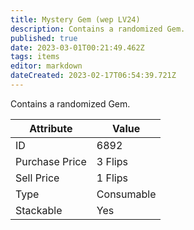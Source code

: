 ```yaml
---
title: Mystery Gem (wep LV24)
description: Contains a randomized Gem.
published: true
date: 2023-03-01T00:21:49.462Z
tags: items
editor: markdown
dateCreated: 2023-02-17T06:54:39.721Z
---
```


Contains a randomized Gem.

|Attribute|Value|
|-|-|
|ID|6892|
|Purchase Price|3 Flips|
|Sell Price|1 Flips|
|Type|Consumable|
|Stackable|Yes|

